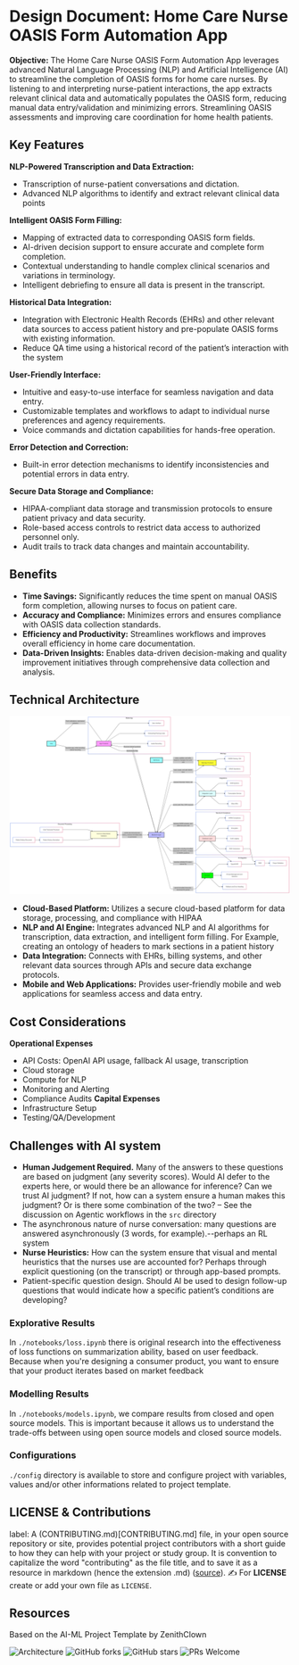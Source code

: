 # Design Document: Home Care Nurse OASIS Form Automation App

**Objective:** The Home Care Nurse OASIS Form Automation App leverages advanced Natural Language Processing (NLP) and Artificial Intelligence (AI) to streamline the completion of OASIS forms for home care nurses. By listening to and interpreting nurse-patient interactions, the app extracts relevant clinical data and automatically populates the OASIS form, reducing manual data entry/validation and minimizing errors. Streamlining OASIS assessments and improving care coordination for home health patients. 
 
## Key Features 
**NLP-Powered Transcription and Data Extraction:**
 - Transcription of nurse-patient conversations and dictation.
 - Advanced NLP algorithms to identify and extract relevant clinical data points

**Intelligent OASIS Form Filling:**
 - Mapping of extracted data to corresponding OASIS form fields.
 - AI-driven decision support to ensure accurate and complete form completion.
 - Contextual understanding to handle complex clinical scenarios and variations in 
terminology.
 - Intelligent debriefing to ensure all data is present in the transcript. 

**Historical Data Integration:**
 - Integration with Electronic Health Records (EHRs) and other relevant data 
sources to access patient history and pre-populate OASIS forms with existing 
information.
 - Reduce QA time using a historical record of the patient’s interaction with the 
system

**User-Friendly Interface:**
 - Intuitive and easy-to-use interface for seamless navigation and data entry. 
 - Customizable templates and workflows to adapt to individual nurse preferences 
and agency requirements. 
 - Voice commands and dictation capabilities for hands-free operation. 

**Error Detection and Correction:**
 - Built-in error detection mechanisms to identify inconsistencies and potential 
errors in data entry. 

**Secure Data Storage and Compliance:**
 - HIPAA-compliant data storage and transmission protocols to ensure patient 
privacy and data security. 
 - Role-based access controls to restrict data access to authorized personnel only. 
 - Audit trails to track data changes and maintain accountability. 

## Benefits 
- **Time Savings:** Significantly reduces the time spent on manual OASIS form completion, 
allowing nurses to focus on patient care.
- **Accuracy and Compliance:** Minimizes errors and ensures compliance with OASIS data 
collection standards.
- **Efficiency and Productivity:** Streamlines workflows and improves overall efficiency in 
home care documentation.
- **Data-Driven Insights:** Enables data-driven decision-making and quality improvement 
initiatives through comprehensive data collection and analysis. 

## Technical Architecture 
![Architecture](./static/images/architecture.png)
- **Cloud-Based Platform:** Utilizes a secure cloud-based platform for data storage, 
processing, and compliance with HIPAA
- **NLP and AI Engine:** Integrates advanced NLP and AI algorithms for transcription, data 
extraction, and intelligent form filling. For Example, creating an ontology of headers to 
mark sections in a patient history
- **Data Integration:** Connects with EHRs, billing systems, and other relevant data sources 
through APIs and secure data exchange protocols.
- **Mobile and Web Applications:** Provides user-friendly mobile and web applications for 
seamless access and data entry. 

## Cost Considerations 
**Operational Expenses**
 - API Costs: OpenAI API usage, fallback AI usage, transcription
 - Cloud storage
 - Compute for NLP
 - Monitoring and Alerting
 - Compliance Audits 
**Capital Expenses**
 - Infrastructure Setup
 - Testing/QA/Development 

## Challenges with AI system 
- **Human Judgement Required.** Many of the answers to these questions are based on 
judgment (any severity scores). Would AI defer to the experts here, or would there be an 
allowance for inference? Can we trust AI judgment? If not, how can a system ensure a 
human makes this judgment? Or is there some combination of the two? – See the discussion on Agentic workflows in the `src` directory
- The asynchronous nature of nurse conversation: many questions are answered 
asynchronously (3 words, for example).--perhaps an RL system
- **Nurse Heuristics:** How can the system ensure that visual and mental heuristics that the 
nurses use are accounted for? Perhaps through explicit questioning (on the transcript) or 
through app-based prompts.
- Patient-specific question design. Should AI be used to design follow-up questions that 
would indicate how a specific patient’s conditions are developing?

### Explorative Results

In `./notebooks/loss.ipynb` there is original research into the effectiveness of loss functions on summarization ability, based on user feedback. Because when you're designing a consumer product, you want to ensure that your product iterates based on market feedback

### Modelling Results

In `./notebooks/models.ipynb`, we compare results from closed and open source models. This is important because it allows us to understand the trade-offs between using open source models and closed source models.

### Configurations

`./config` directory is available to store and configure project with variables, values and/or other informations related to project template.

## LICENSE & Contributions

label: A (CONTRIBUTING.md)[CONTRIBUTING.md] file, in your open source repository or site, provides potential project contributors with a short guide to how they can help with your project or study group. It is convention to capitalize the word "contributing" as the file title, and to save it as a resource in markdown (hence the extension .md) (<a href = "https://mozillascience.github.io/working-open-workshop/contributing/">source</a>). :writing_hand: For <b>LICENSE</b> create or add your own file as `LICENSE`.

## Resources

  Based on the AI-ML Project Template by ZenithClown
  <!-- Add badges here -->
  ![Architecture](https://img.shields.io/github/issues/ZenithClown/ai-ml-project-template?logo=git&style=plastic")
  ![GitHub forks](https://img.shields.io/github/forks/ZenithClown/ai-ml-project-template?style=plastic&logo=github)
  ![GitHub stars](https://img.shields.io/github/stars/ZenithClown/ai-ml-project-template?style=plastic&logo=github)
  ![PRs Welcome](https://img.shields.io/badge/PRs-welcome-brightgreen.svg?style=plastic&logo=open-source-initiative)
